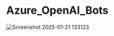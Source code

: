 ﻿# Azure_OpenAI_Bots
![Screenshot 2025-01-21 133123](https://github.com/user-attachments/assets/76e8590b-b55b-4aba-b8d3-869fb40ab875)
 
